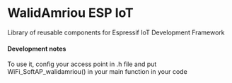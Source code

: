 # WalidAmriou ESP IoT
Library of reusable components for Espressif IoT Development Framework

#### Development notes
To use it, config your access point in .h file and put WiFi_SoftAP_walidamriou() in your main function in your code